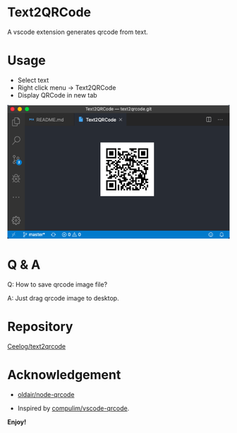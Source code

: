 # Text2QRCode

A vscode extension generates qrcode from text.

# Usage

- Select text
- Right click menu -> Text2QRCode
- Display QRCode in new tab

![Text2QRCode](./docs/step-2.png)

# Q & A

Q: How to save qrcode image file?

A: Just drag qrcode image to desktop.

# Repository

[Ceelog/text2qrcode](https://github.com/Ceelog/text2qrcode)

# Acknowledgement

- [oldair/node-qrcode](https://github.com/soldair/node-qrcode)

- Inspired by [compulim/vscode-qrcode](https://github.com/compulim/vscode-qrcode).


**Enjoy!**
